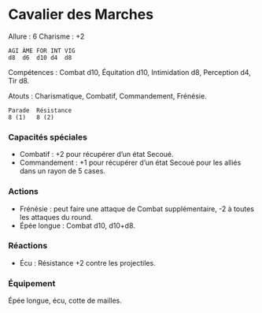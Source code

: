 # Cavalier des Marches

Allure : 6
Charisme : +2


	AGI	ÂME	FOR	INT	VIG
	d8	d6	d10	d4	d8

Compétences : Combat d10, Équitation d10, Intimidation d8, Perception d4, Tir d8.

Atouts : Charismatique, Combatif, Commandement, Frénésie.

	Parade	Résistance
	8 (1)	8 (2)

### Capacités spéciales

- Combatif : +2 pour récupérer d’un état Secoué.
- Commandement : +1 pour récupérer d’un état Secoué pour les alliés dans un rayon de 5 cases.

### Actions
- Frénésie : peut faire une attaque de Combat supplémentaire, -2 à toutes les attaques du round.
- Épée longue : Combat d10, d10+d8.

### Réactions
- Écu : Résistance +2 contre les projectiles.

### Équipement
Épée longue, écu, cotte de mailles.
